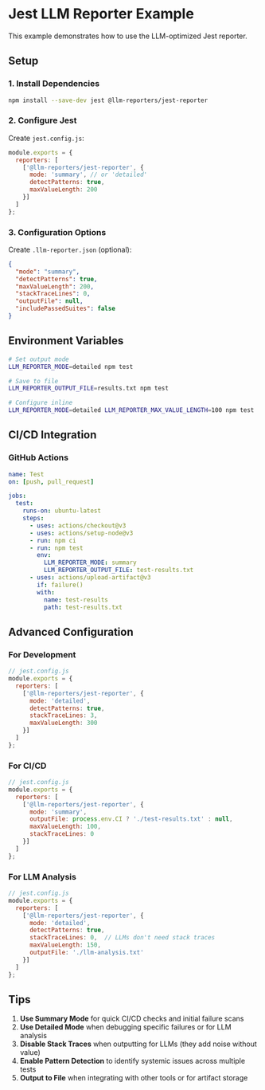 # Jest LLM Reporter Example

This example demonstrates how to use the LLM-optimized Jest reporter.

## Setup

### 1. Install Dependencies

```bash
npm install --save-dev jest @llm-reporters/jest-reporter
```

### 2. Configure Jest

Create `jest.config.js`:

```javascript
module.exports = {
  reporters: [
    ['@llm-reporters/jest-reporter', {
      mode: 'summary', // or 'detailed'
      detectPatterns: true,
      maxValueLength: 200
    }]
  ]
};
```

### 3. Configuration Options

Create `.llm-reporter.json` (optional):

```json
{
  "mode": "summary",
  "detectPatterns": true,
  "maxValueLength": 200,
  "stackTraceLines": 0,
  "outputFile": null,
  "includePassedSuites": false
}
```

## Environment Variables

```bash
# Set output mode
LLM_REPORTER_MODE=detailed npm test

# Save to file
LLM_REPORTER_OUTPUT_FILE=results.txt npm test

# Configure inline
LLM_REPORTER_MODE=detailed LLM_REPORTER_MAX_VALUE_LENGTH=100 npm test
```

## CI/CD Integration

### GitHub Actions
```yaml
name: Test
on: [push, pull_request]

jobs:
  test:
    runs-on: ubuntu-latest
    steps:
      - uses: actions/checkout@v3
      - uses: actions/setup-node@v3
      - run: npm ci
      - run: npm test
        env:
          LLM_REPORTER_MODE: summary
          LLM_REPORTER_OUTPUT_FILE: test-results.txt
      - uses: actions/upload-artifact@v3
        if: failure()
        with:
          name: test-results
          path: test-results.txt
```

## Advanced Configuration

### For Development
```javascript
// jest.config.js
module.exports = {
  reporters: [
    ['@llm-reporters/jest-reporter', {
      mode: 'detailed',
      detectPatterns: true,
      stackTraceLines: 3,
      maxValueLength: 300
    }]
  ]
};
```

### For CI/CD
```javascript
// jest.config.js
module.exports = {
  reporters: [
    ['@llm-reporters/jest-reporter', {
      mode: 'summary',
      outputFile: process.env.CI ? './test-results.txt' : null,
      maxValueLength: 100,
      stackTraceLines: 0
    }]
  ]
};
```

### For LLM Analysis
```javascript
// jest.config.js
module.exports = {
  reporters: [
    ['@llm-reporters/jest-reporter', {
      mode: 'detailed',
      detectPatterns: true,
      stackTraceLines: 0,  // LLMs don't need stack traces
      maxValueLength: 150,
      outputFile: './llm-analysis.txt'
    }]
  ]
};
```

## Tips

1. **Use Summary Mode** for quick CI/CD checks and initial failure scans
2. **Use Detailed Mode** when debugging specific failures or for LLM analysis
3. **Disable Stack Traces** when outputting for LLMs (they add noise without value)
4. **Enable Pattern Detection** to identify systemic issues across multiple tests
5. **Output to File** when integrating with other tools or for artifact storage